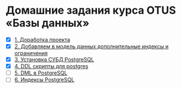 # Домашние задания курса OTUS «Базы данных»

- [x] [1. Доработка проекта](hw01/)
- [x] [2. Добавляем в модель данных дополнительные индексы и ограничения](hw02/)
- [x] [3. Установка СУБД PostgreSQL](hw03/)
- [x] [4. DDL скрипты для postgres](hw04/)
- [ ] [5. DML в PostgreSQL](hw05/)
- [ ] [6. Индексы PostgreSQL](hw06/)
